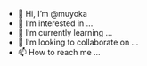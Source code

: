 - 👋 Hi, I’m @muyoka
- 👀 I’m interested in ...
- 🌱 I’m currently learning ...
- 💞️ I’m looking to collaborate on ...
- 📫 How to reach me ...

<!---
muyoka/muyoka is a ✨ special ✨ repository because its `README.md` (this file) appears on your GitHub profile.
You can click the Preview link to take a look at your changes.
--->
